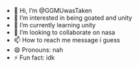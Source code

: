 - 👋 Hi, I’m @GGMUwasTaken
- 👀 I’m interested in being goated and unity
- 🌱 I’m currently learning unity
- 💞️ I’m looking to collaborate on nasa
- 📫 How to reach me message i guess
- 😄 Pronouns: nah
- ⚡ Fun fact: idk

<!---
GGMUwasTaken/GGMUwasTaken is a ✨ special ✨ repository because its `README.md` (this file) appears on your GitHub profile.
You can click the Preview link to take a look at your changes.
--->
